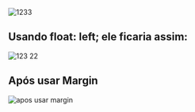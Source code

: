 ![1233](https://user-images.githubusercontent.com/62820033/87347472-acb38a80-c529-11ea-9b81-a2a435c60952.png)

## Usando float: left; ele ficaria assim:
![123   22](https://user-images.githubusercontent.com/62820033/87347589-d967a200-c529-11ea-8abb-df59d0de129f.png)


## Após usar Margin
![apos usar margin](https://user-images.githubusercontent.com/62820033/87348207-bee1f880-c52a-11ea-8d49-e392f2094e26.png)
